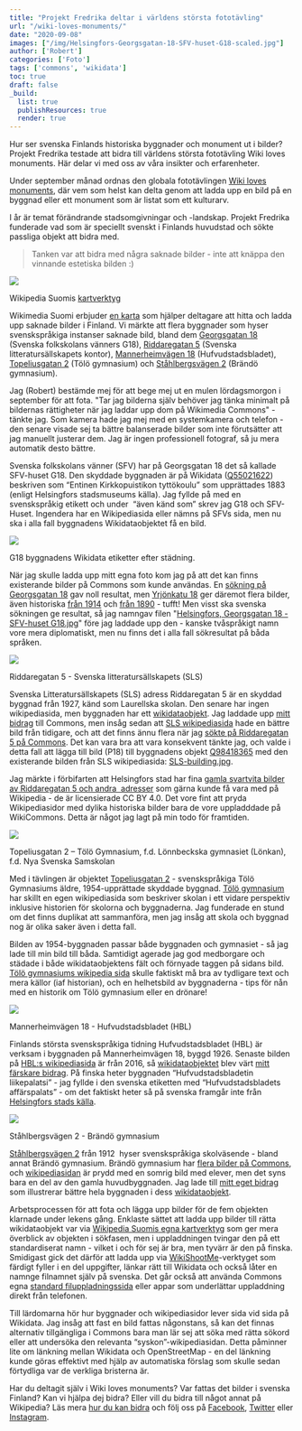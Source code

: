 ```yaml
---
title: "Projekt Fredrika deltar i världens största fototävling"
url: "/wiki-loves-monuments/"
date: "2020-09-08"
images: ["/img/Helsingfors-Georgsgatan-18-SFV-huset-G18-scaled.jpg"]
author: ['Robert']
categories: ['Foto']
tags: ['commons', 'wikidata']
toc: true
draft: false
_build:
  list: true
  publishResources: true
  render: true
---
```


Hur ser svenska Finlands historiska byggnader och monument ut i bilder? Projekt Fredrika testade att bidra till världens största fototävling Wiki loves monuments. Här delar vi med oss av våra insikter och erfarenheter.

Under september månad ordnas den globala fototävlingen [Wiki loves monuments](https://www.wikilovesmonuments.org/), där vem som helst kan delta genom att ladda upp en bild på en byggnad eller ett monument som är listat som ett kulturarv.

I år är temat förändrande stadsomgivningar och -landskap. Projekt Fredrika funderade vad som är speciellt svenskt i Finlands huvudstad och sökte passliga objekt att bidra med. 

> Tanken var att bidra med några saknade bilder - inte att knäppa den vinnande estetiska bilden :)

![](https://lh6.googleusercontent.com/WC8lNhSAg1vrQJ23mCsqF0rB0NKsQ0PPIk64RGhttS7o5H8jgPyzY92z20tEwTs8g5ezG87BnwizrfpJxI9cU5L1cvU8yeY05BsP1gO7PvqXHTkGGEKmL91m3CDiYN8ZooXtSQ5B)

Wikipedia Suomis [kartverktyg](http://wlm.wikimedia.fi/kuvattavat-kohteet/)

Wikimedia Suomi erbjuder [en karta](http://wlm.wikimedia.fi/kuvattavat-kohteet/) som hjälper deltagare att hitta och ladda upp saknade bilder i Finland. Vi märkte att flera byggnader som hyser svenskspråkiga instanser saknade bild, bland dem [Georgsgatan 18](https://www.wikidata.org/wiki/Q55021622) (Svenska folkskolans vänners G18), [Riddaregatan 5](https://www.wikidata.org/wiki/Q98418365) (Svenska litteratursällskapets kontor), [Mannerheimvägen 18](https://www.wikidata.org/wiki/Q98412735) (Hufvudstadsbladet), [Topeliusgatan 2](https://www.wikidata.org/wiki/Q98433056) (Tölö gymnasium) och [Ståhlbergsvägen 2](https://www.wikidata.org/wiki/Q98432833) (Brändö gymnasium).

Jag (Robert) bestämde mej för att bege mej ut en mulen lördagsmorgon i september för att fota. "Tar jag bilderna själv behöver jag tänka minimalt på bildernas rättigheter när jag laddar upp dom på Wikimedia Commons" - tänkte jag. Som kamera hade jag mej med en systemkamera och telefon - den senare visade sej ta bättre balanserade bilder som inte förutsätter att jag manuellt justerar dem. Jag är ingen professionell fotograf, så ju mera automatik desto bättre. 

Svenska folkskolans vänner (SFV) har på Georgsgatan 18 det så kallade SFV-huset G18. Den skyddade byggnaden är på Wikidata ([Q55021622](https://www.wikidata.org/wiki/Q55021622)) beskriven som “Entinen Kirkkopuistikon tyttökoulu” som upprättades 1883 (enligt Helsingfors stadsmuseums källa). Jag fyllde på med en svenskspråkig etikett och under  “även känd som” skrev jag G18 och SFV-Huset. Ingendera har en Wikipediasida eller nämns på SFVs sida, men nu ska i alla fall byggnadens Wikidataobjektet få en bild. 

![](https://lh5.googleusercontent.com/6piafxn0BGgGcJ-J2K6Zj4fs8RVcOcFVwSOGLORKEO0O2xTi8lEaUahtKFJi4_giJGeyXL2i2FZGEo9NWIieUzFMDVo4Nlux9a9dBfWZ9XabddTRLIqviiU_6bJb7PyjngUmONnp)

G18 byggnadens Wikidata etiketter efter städning.

När jag skulle ladda upp mitt egna foto kom jag på att det kan finns existerande bilder på Commons som kunde användas. En [sökning på Georgsgatan 18](https://commons.wikimedia.org/w/index.php?search=georgsgatan+18&title=Special%3ASearch&go=Go&ns0=1&ns6=1&ns12=1&ns14=1&ns100=1&ns106=1) gav noll resultat, men [Yrjönkatu 18](https://commons.wikimedia.org/w/index.php?search=yrj%C3%B6nkatu+18&title=Special%3ASearch&go=Go&ns0=1&ns6=1&ns12=1&ns14=1&ns100=1&ns106=1) ger däremot flera bilder, även historiska [från 1914](https://commons.wikimedia.org/wiki/File:Helsinki_1914,_Yrj%C3%B6nkatu_18_-_N26393_(hkm.HKMS000005-km003tjj).jpg) och [från 1890](https://commons.wikimedia.org/wiki/File:Yrj%C3%B6nkatu_18_-_Helsinki_1890_-_G31554_-_hkm.HKMS000005-km002z1w.jpg) - tufft! Men visst ska svenska sökningen ge resultat, så jag namngav filen "[Helsingfors, Georgsgatan 18 - SFV-huset G18.jpg](https://commons.wikimedia.org/wiki/File:Helsingfors,_Georgsgatan_18_-_SFV-huset_G18.jpg)" före jag laddade upp den - kanske tvåspråkigt namn vore mera diplomatiskt, men nu finns det i alla fall sökresultat på båda språken.

![](https://lh4.googleusercontent.com/O1rAGVN8H4h8E1nZHseTrurOqyMNptUXGnIe3eniKh7Cjgd5Htd8nUT9x_VNK2aIvZGfP7xBPc_LR9Ey2WV01gmcW10wGHC5iu3W4_yPFRD4oeL2qtxFb1cH5AtoFkgIYoL5uG5e)

Riddaregatan 5 - Svenska litteratursällskapets (SLS)

Svenska Litteratursällskapets (SLS) adress Riddaregatan 5 är en skyddad byggnad från 1927, känd som Laurellska skolan. Den senare har ingen wikipediasida, men byggnaden har ett [wikidataobjekt](https://maps.wikilovesmonuments.org/object/98418365). Jag laddade upp [mitt bidrag](https://commons.wikimedia.org/wiki/File:Helsinki_-_Laurellska_skolan_-_20200905103312.jpg) till Commons, men insåg sedan att [SLS wikipediasida](https://sv.wikipedia.org/wiki/Svenska_litteraturs%C3%A4llskapet_i_Finland) hade en bättre bild från tidigare, och att det finns ännu flera när jag [sökte på Riddaregatan 5 på Commons](https://commons.wikimedia.org/w/index.php?search=riddaregatan+5&title=Special:Search&go=Go&ns0=1&ns6=1&ns12=1&ns14=1&ns100=1&ns106=1). Det kan vara bra att vara konsekvent tänkte jag, och valde i detta fall att lägga till bild (P18) till byggnadens objekt [Q98418365](https://maps.wikilovesmonuments.org/object/98418365) med den existerande bilden från SLS wikipediasida: [SLS-building.jpg](https://commons.wikimedia.org/wiki/File:SLS-building.jpg).  

Jag märkte i förbifarten att Helsingfors stad har fina [gamla svartvita bilder av Riddaregatan 5 och andra  adresser](https://hkm.finna.fi/Record/hkm.HKMS000005:000007u8) som gärna kunde få vara med på Wikipedia - de är licensierade CC BY 4.0. Det vore fint att pryda Wikipediasidor med dylika historiska bilder bara de vore uppladddade på WikiCommons. Detta är något jag lagt på min todo för framtiden.

![](https://lh5.googleusercontent.com/KCM_XNOSxZMarcTanUVTwa0mejJjCfG8_PxD1xyWO8KjAqwBlj0X8iXdX6tGLjQp9mA3OpAVMN9X8ZDNYqNO23ZkmD4Yxq2bxWA01LKBV2QZbqRCPKH21DflDh8ab9Cnc19lEF-I)

Topeliusgatan 2 – Tölö Gymnasium, f.d. Lönnbeckska gymnasiet (Lönkan), f.d. Nya Svenska Samskolan

Med i tävlingen är objektet [Topeliusgatan 2](https://www.wikidata.org/wiki/Q98433056) - svenskspråkiga Tölö Gymnasiums äldre, 1954-upprättade skyddade byggnad. [Tölö gymnasium](https://sv.wikipedia.org/wiki/T%C3%B6l%C3%B6_gymnasium) har skillt en egen wikipediasida som beskriver skolan i ett vidare perspektiv inklusive historien för skolorna och byggnaderna. Jag funderade en stund om det finns duplikat att sammanföra, men jag insåg att skola och byggnad nog är olika saker även i detta fall.

Bilden av 1954-byggnaden passar både byggnaden och gymnasiet - så jag lade till min bild till båda. Samtidigt agerade jag god medborgare och städade i både wikidataobjektens fält och förnyade taggen på sidans bild. [Tölö gymnasiums wikipedia sida](https://sv.wikipedia.org/wiki/T%C3%B6l%C3%B6_gymnasium) skulle faktiskt må bra av tydligare text och mera källor (iaf historian), och en helhetsbild av byggnaderna - tips för nån med en historik om Tölö gymnasium eller en drönare! 

![](https://lh4.googleusercontent.com/LG3gKkx9KKYj_9NDPp9i-jTh0ao79VV8u1rPXsaxs496PQ1KGgemBC6Mmp_1zbUSsPKPIighIn1Kb3xmOkZ1bHpfyZ8OqaHRo21EJoL4tCqO07KiW0DFoRYSrjiPI9g9QYPc34eF)

Mannerheimvägen 18 - Hufvudstadsbladet (HBL)

Finlands största svenskspråkiga tidning Hufvudstadsbladet (HBL) är verksam i byggnaden på Mannerheimvägen 18, byggd 1926. Senaste bilden på [HBL:s wikipediasida](https://sv.wikipedia.org/wiki/Hufvudstadsbladet) är från 2016, så [wikidataobjektet](https://www.wikidata.org/wiki/Q98412735) blev värt [mitt färskare bidrag](https://commons.wikimedia.org/wiki/File:Helsingfors_Mannerheimv%C3%A4gen_18_Hufvudstadsbladet_2020.jpg). På finska heter byggnaden “Hufvudstadsbladetin liikepalatsi” - jag fyllde i den svenska etiketten med “Hufvudstadsbladets affärspalats” - om det faktiskt heter så på svenska framgår inte från [Helsingfors stads källa](https://hkm.finna.fi/Record/hkm.HKMS000005:km003yxa?lng=sv). 

![](https://lh6.googleusercontent.com/0Un05oBUYYOkAhsAr5_EFAjQM0comsgmzNjTOVUYYimFLmDeGbI1vhdWB6gGzy74dqlpWxWII0ld6OisFSVlpKHshvQMmJlljAW-DfceokwSC-xsgObwCaP141K8OgPW9qS2pZYw)

Ståhlbergsvägen 2 - Brändö gymnasium

[Ståhlbergsvägen 2](https://www.wikidata.org/wiki/Q98432833) från 1912  hyser svenskspråkiga skolväsende - bland annat Brändö gymnasium. Brändö gymnasium har [flera bilder på Commons](https://commons.wikimedia.org/w/index.php?search=br%C3%A4nd%C3%B6+gymnasium&title=Special%3ASearch&go=Go&ns0=1&ns6=1&ns12=1&ns14=1&ns100=1&ns106=1), och [wikipediasidan](https://sv.wikipedia.org/wiki/Br%C3%A4nd%C3%B6_gymnasium) är prydd med en somrig bild med elever, men det syns bara en del av den gamla huvudbyggnaden. Jag lade till [mitt eget bidrag](https://commons.wikimedia.org/wiki/File:Helsingfors_St%C3%A5hlbergsv%C3%A4gen_2_Br%C3%A4nd%C3%B6_gymnasium_2020.jpg) som illustrerar bättre hela byggnaden i dess [wikidataobjekt](https://www.wikidata.org/wiki/Q98432833).

Arbetsprocessen för att fota och lägga upp bilder för de fem objekten klarnade under lekens gång. Enklaste sättet att ladda upp bilder till rätta wikidataobjekt var via [Wikipedia Suomis egna kartverktyg](http://wlm.wikimedia.fi/kuvattavat-kohteet/) som ger mera överblick av objekten i sökfasen, men i uppladdningen tvingar den på ett standardiserat namn - vilket i och för sej är bra, men tyvärr är den på finska. Smidigast gick det därför att ladda upp via [WikiShootMe](https://wikishootme.toolforge.org/)\-verktyget som färdigt fyller i en del uppgifter, länkar rätt till Wikidata och också låter en namnge filnamnet själv på svenska. Det går också att använda Commons egna [standard filuppladningssida](https://commons.wikimedia.org/wiki/Special:UploadWizard) eller appar som underlättar uppladdning direkt från telefonen.

Till lärdomarna hör hur byggnader och wikipediasidor lever sida vid sida på Wikidata. Jag insåg att fast en bild fattas någonstans, så kan det finnas alternativ tillgängliga i Commons bara man lär sej att söka med rätta sökord eller att undersöka den relevanta “syskon”-wikipediasidan. Detta påminner lite om länkning mellan Wikidata och OpenStreetMap - en del länkning kunde göras effektivt med hjälp av automatiska förslag som skulle sedan förtydliga var de verkliga bristerna är. 

Har du deltagit själv i Wiki loves monuments? Var fattas det bilder i svenska Finland? Kan vi hjälpa dej bidra? Eller vill du bidra till något annat på Wikipedia? Läs mera [hur du kan bidra](https://projektfredrika.fi/bidra/) och följ oss på [Facebook](https://www.facebook.com/projektfredrika/), [Twitter](https://twitter.com/projektfredrika) eller [Instagram](https://instagram.com/projektfredrika).